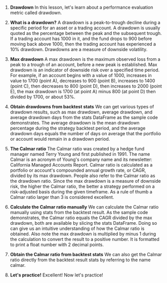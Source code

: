 1. **Drawdown**
In this lesson, let's learn about a performance evaluation metric called drawdown.

2. **What is a drawdown?**
A drawdown is a peak-to-trough decline during a specific period for an asset or a trading account. A drawdown is usually quoted as the percentage between the peak and the subsequent trough. If a trading account has 1000 in it, and the fund drops to 900 before moving back above 1000, then the trading account has experienced a 10% drawdown. Drawdowns are a measure of downside volatility.

3. **Max drawdown**
A max drawdown is the maximum observed loss from a peak to a trough of an account, before a new peak is established. Max drawdown is an indicator of downside risk over a specified time period. For example, if an account begins with a value of 1000, increases in value to 1700 (point A), decreases to 900 (point B), increases to 1400 (point C), then decreases to 800 (point D), then increases to 2000 (point E), the max drawdown is 1700 (at point A) minus 800 (at point D) then divided by 1700, or about 53%.

4. **Obtain drawdowns from backtest stats**
We can get various types of drawdown results, such as max drawdown, average drawdown, and average drawdown days from the stats DataFrame as the sample code demonstrates. The average drawdown is the mean drawdown percentage during the strategy backtest period, and the average drawdown days equals the number of days on average that the portfolio or account would remain in a drawdown period.

5. **The Calmar ratio**
The Calmar ratio was created by a hedge fund manager named Terry Young and first published in 1991. The name Calmar is an acronym of Young's company name and its newsletter: California Managed Accounts Report. Calmar ratio is calculated as a portfolio or account's compounded annual growth rate, or CAGR, divided by its max drawdown. People also refer to the Calmar ratio as the drawdown ratio. Since the max drawdown is a measure of downside risk, the higher the Calmar ratio, the better a strategy performed on a risk-adjusted basis during the given timeframe. As a rule of thumb a Calmar ratio larger than 3 is considered excellent.

6. **Calculate the Calmar ratio manually**
We can calculate the Calmar ratio manually using stats from the backtest result. As the sample code demonstrates, the Calmar ratio equals the CAGR divided by the max drawdown, both are available by slicing the stats DataFrame. Doing so can give us an intuitive understanding of how the Calmar ratio is obtained. Also note the max drawdown is multiplied by minus 1 during the calculation to convert the result to a positive number. It is formatted to print a float number with 2 decimal points.

7. **Obtain the Calmar ratio from backtest stats**
We can also get the Calmar ratio directly from the backtest result stats by referring to the name calmar.

8. **Let's practice!**
Excellent! Now let's practice!